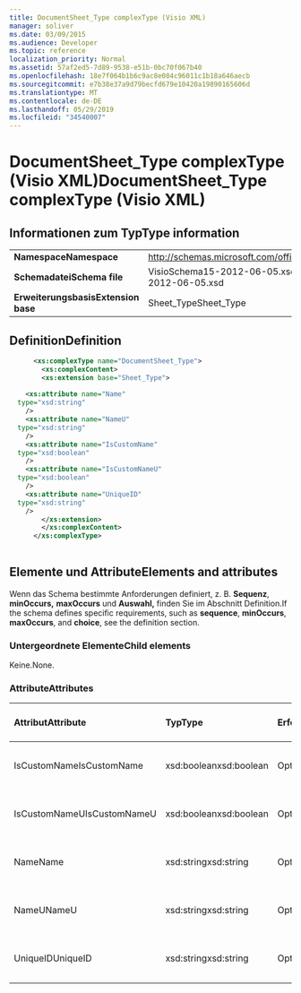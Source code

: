 ```yaml
---
title: DocumentSheet_Type complexType (Visio XML)
manager: soliver
ms.date: 03/09/2015
ms.audience: Developer
ms.topic: reference
localization_priority: Normal
ms.assetid: 57af2ed5-7d89-9538-e51b-0bc70f067b40
ms.openlocfilehash: 18e7f064b1b6c9ac8e084c96011c1b18a646aecb
ms.sourcegitcommit: e7b38e37a9d79becfd679e10420a19890165606d
ms.translationtype: MT
ms.contentlocale: de-DE
ms.lasthandoff: 05/29/2019
ms.locfileid: "34540007"
---
```

# <a name="documentsheet_type-complextype-visio-xml"></a><span data-ttu-id="fd980-102">DocumentSheet_Type complexType (Visio XML)</span><span class="sxs-lookup"><span data-stu-id="fd980-102">DocumentSheet_Type complexType (Visio XML)</span></span>

## <a name="type-information"></a><span data-ttu-id="fd980-103">Informationen zum Typ</span><span class="sxs-lookup"><span data-stu-id="fd980-103">Type information</span></span>

|||
|:-----|:-----|
|<span data-ttu-id="fd980-104">**Namespace**</span><span class="sxs-lookup"><span data-stu-id="fd980-104">**Namespace**</span></span> <br/> |http://schemas.microsoft.com/office/visio/2011/1/core  <br/> |
|<span data-ttu-id="fd980-105">**Schemadatei**</span><span class="sxs-lookup"><span data-stu-id="fd980-105">**Schema file**</span></span> <br/> |<span data-ttu-id="fd980-106">VisioSchema15-2012-06-05.xsd</span><span class="sxs-lookup"><span data-stu-id="fd980-106">VisioSchema15-2012-06-05.xsd</span></span>  <br/> |
|<span data-ttu-id="fd980-107">**Erweiterungsbasis**</span><span class="sxs-lookup"><span data-stu-id="fd980-107">**Extension base**</span></span> <br/> |<span data-ttu-id="fd980-108">Sheet_Type</span><span class="sxs-lookup"><span data-stu-id="fd980-108">Sheet_Type</span></span>  <br/> |
   
## <a name="definition"></a><span data-ttu-id="fd980-109">Definition</span><span class="sxs-lookup"><span data-stu-id="fd980-109">Definition</span></span>

```XML
      <xs:complexType name="DocumentSheet_Type">
        <xs:complexContent>
        <xs:extension base="Sheet_Type">
      
    <xs:attribute name="Name"
  type="xsd:string"
    />
    <xs:attribute name="NameU"
  type="xsd:string"
    />
    <xs:attribute name="IsCustomName"
  type="xsd:boolean"
    />
    <xs:attribute name="IsCustomNameU"
  type="xsd:boolean"
    />
    <xs:attribute name="UniqueID"
  type="xsd:string"
    />
        </xs:extension>
        </xs:complexContent>
      </xs:complexType>
      
```

## <a name="elements-and-attributes"></a><span data-ttu-id="fd980-110">Elemente und Attribute</span><span class="sxs-lookup"><span data-stu-id="fd980-110">Elements and attributes</span></span>

<span data-ttu-id="fd980-111">Wenn das Schema bestimmte Anforderungen definiert, z. B. **Sequenz**, **minOccurs,** **maxOccurs** und **Auswahl,** finden Sie im Abschnitt Definition.</span><span class="sxs-lookup"><span data-stu-id="fd980-111">If the schema defines specific requirements, such as **sequence**, **minOccurs**, **maxOccurs**, and **choice**, see the definition section.</span></span> 
  
### <a name="child-elements"></a><span data-ttu-id="fd980-112">Untergeordnete Elemente</span><span class="sxs-lookup"><span data-stu-id="fd980-112">Child elements</span></span>

<span data-ttu-id="fd980-113">Keine.</span><span class="sxs-lookup"><span data-stu-id="fd980-113">None.</span></span>
  
### <a name="attributes"></a><span data-ttu-id="fd980-114">Attribute</span><span class="sxs-lookup"><span data-stu-id="fd980-114">Attributes</span></span>

|<span data-ttu-id="fd980-115">**Attribut**</span><span class="sxs-lookup"><span data-stu-id="fd980-115">**Attribute**</span></span>|<span data-ttu-id="fd980-116">**Typ**</span><span class="sxs-lookup"><span data-stu-id="fd980-116">**Type**</span></span>|<span data-ttu-id="fd980-117">**Erforderlich**</span><span class="sxs-lookup"><span data-stu-id="fd980-117">**Required**</span></span>|<span data-ttu-id="fd980-118">**Beschreibung**</span><span class="sxs-lookup"><span data-stu-id="fd980-118">**Description**</span></span>|<span data-ttu-id="fd980-119">**Mögliche Werte**</span><span class="sxs-lookup"><span data-stu-id="fd980-119">**Possible values**</span></span>|
|:-----|:-----|:-----|:-----|:-----|
|<span data-ttu-id="fd980-120">IsCustomName</span><span class="sxs-lookup"><span data-stu-id="fd980-120">IsCustomName</span></span>  <br/> |<span data-ttu-id="fd980-121">xsd:boolean</span><span class="sxs-lookup"><span data-stu-id="fd980-121">xsd:boolean</span></span>  <br/> |<span data-ttu-id="fd980-122">Optional</span><span class="sxs-lookup"><span data-stu-id="fd980-122">optional</span></span>  <br/> ||<span data-ttu-id="fd980-123">Werte des typs xsd:boolean.</span><span class="sxs-lookup"><span data-stu-id="fd980-123">Values of the xsd:boolean type.</span></span>  <br/> |
|<span data-ttu-id="fd980-124">IsCustomNameU</span><span class="sxs-lookup"><span data-stu-id="fd980-124">IsCustomNameU</span></span>  <br/> |<span data-ttu-id="fd980-125">xsd:boolean</span><span class="sxs-lookup"><span data-stu-id="fd980-125">xsd:boolean</span></span>  <br/> |<span data-ttu-id="fd980-126">Optional</span><span class="sxs-lookup"><span data-stu-id="fd980-126">optional</span></span>  <br/> ||<span data-ttu-id="fd980-127">Werte des typs xsd:boolean.</span><span class="sxs-lookup"><span data-stu-id="fd980-127">Values of the xsd:boolean type.</span></span>  <br/> |
|<span data-ttu-id="fd980-128">Name</span><span class="sxs-lookup"><span data-stu-id="fd980-128">Name</span></span>  <br/> |<span data-ttu-id="fd980-129">xsd:string</span><span class="sxs-lookup"><span data-stu-id="fd980-129">xsd:string</span></span>  <br/> |<span data-ttu-id="fd980-130">Optional</span><span class="sxs-lookup"><span data-stu-id="fd980-130">optional</span></span>  <br/> ||<span data-ttu-id="fd980-131">Werte des xsd:string-Typs.</span><span class="sxs-lookup"><span data-stu-id="fd980-131">Values of the xsd:string type.</span></span>  <br/> |
|<span data-ttu-id="fd980-132">NameU</span><span class="sxs-lookup"><span data-stu-id="fd980-132">NameU</span></span>  <br/> |<span data-ttu-id="fd980-133">xsd:string</span><span class="sxs-lookup"><span data-stu-id="fd980-133">xsd:string</span></span>  <br/> |<span data-ttu-id="fd980-134">Optional</span><span class="sxs-lookup"><span data-stu-id="fd980-134">optional</span></span>  <br/> ||<span data-ttu-id="fd980-135">Werte des xsd:string-Typs.</span><span class="sxs-lookup"><span data-stu-id="fd980-135">Values of the xsd:string type.</span></span>  <br/> |
|<span data-ttu-id="fd980-136">UniqueID</span><span class="sxs-lookup"><span data-stu-id="fd980-136">UniqueID</span></span>  <br/> |<span data-ttu-id="fd980-137">xsd:string</span><span class="sxs-lookup"><span data-stu-id="fd980-137">xsd:string</span></span>  <br/> |<span data-ttu-id="fd980-138">Optional</span><span class="sxs-lookup"><span data-stu-id="fd980-138">optional</span></span>  <br/> ||<span data-ttu-id="fd980-139">Werte des xsd:string-Typs.</span><span class="sxs-lookup"><span data-stu-id="fd980-139">Values of the xsd:string type.</span></span>  <br/> |
   

